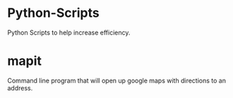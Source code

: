 # Python-Scripts
Python Scripts to help increase efficiency.

# mapit
Command line program that will open up google maps with directions to an address.
